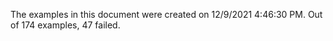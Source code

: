 
The examples in this document were created on 12/9/2021 4:46:30 PM. 
Out of 174 examples,
47 failed.

